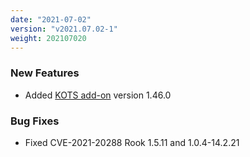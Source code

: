 ```yaml
---
date: "2021-07-02"
version: "v2021.07.02-1"
weight: 202107020
---
```


### <span class="label label-green">New Features</span>
- Added [KOTS add-on](/docs/add-ons/kots) version 1.46.0

### <span class="label label-orange">Bug Fixes</span>
- Fixed CVE-2021-20288 Rook 1.5.11 and 1.0.4-14.2.21
